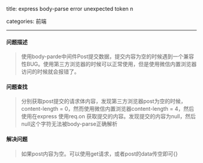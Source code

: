 title: express body-parse error unexpected token n

categories: 前端

---

#### 问题描述

> 使用body-parde中间件Post提交数据，提交内容为空的时候遇到一个兼容性BUG。使用第三方浏览器的时候可以正常使用，但是使用微信内置浏览器访问的时候就会报错了。

#### 问题查找

> 分别获取post提交的请求体内容，发现第三方浏览器post为空的时候，content-length = 0，然而使用微信内置浏览器content-length = 4，然后使用在express 使用req.on 获取提交的内容。发现提交的内容为null，然后null这个字符无法被body-parse正确解析

#### 解决问题

> 如果post内容为空。可以使用get请求，或者post的data传空即可{}

